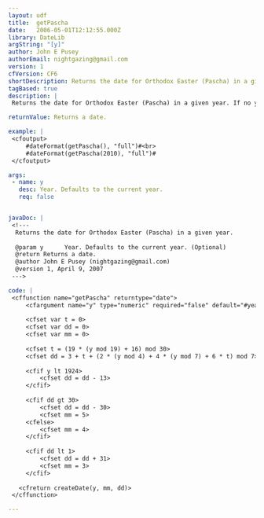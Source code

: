 ```yaml
---
layout: udf
title:  getPascha
date:   2006-05-01T12:12:55.000Z
library: DateLib
argString: "[y]"
author: John E Pusey
authorEmail: nightgazing@gmail.com
version: 1
cfVersion: CF6
shortDescription: Returns the date for Orthodox Easter (Pascha) in a given year.
tagBased: true
description: |
 Returns the date for Orthodox Easter (Pascha) in a given year. If no year is specified, defaults to the current year.

returnValue: Returns a date.

example: |
 <cfoutput>
     #dateFormat(getPascha(), "full")#<br>
     #dateFormat(getPascha(2010), "full")#
 </cfoutput>

args:
 - name: y
   desc: Year. Defaults to the current year.
   req: false


javaDoc: |
 <!---
  Returns the date for Orthodox Easter (Pascha) in a given year.
  
  @param y      Year. Defaults to the current year. (Optional)
  @return Returns a date. 
  @author John E Pusey (nightgazing@gmail.com) 
  @version 1, April 9, 2007 
 --->

code: |
 <cffunction name="getPascha" returntype="date">
     <cfargument name="y" type="numeric" required="false" default="#year(now())#">
     
     <cfset var t = 0>
     <cfset var dd = 0>
     <cfset var mm = 0>
     
     <cfset t = (19 * (y mod 19) + 16) mod 30>
     <cfset dd = 3 + t + (2 * (y mod 4) + 4 * (y mod 7) + 6 * t) mod 7>
 
     <cfif y lt 1924>
         <cfset dd = dd - 13>
     </cfif>
 
     <cfif dd gt 30>
         <cfset dd = dd - 30>
         <cfset mm = 5>
     <cfelse>
         <cfset mm = 4>
     </cfif>
     
     <cfif dd lt 1>
         <cfset dd = dd + 31>
         <cfset mm = 3>
     </cfif>
 
   <cfreturn createDate(y, mm, dd)>
 </cffunction>

---
```



